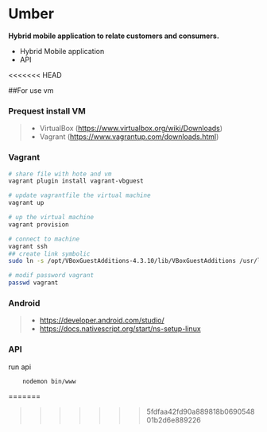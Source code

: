 # Umber
<strong>Hybrid mobile application to relate customers and consumers.</strong>


<ul>
<li>Hybrid Mobile application</li>
<li>API</li>
</ul>
<<<<<<< HEAD


##For use vm
### Prequest install VM
 > - VirtualBox (https://www.virtualbox.org/wiki/Downloads)
 > - Vagrant (https://www.vagrantup.com/downloads.html)
### Vagrant

``` bash
# share file with hote and vm
vagrant plugin install vagrant-vbguest

# update vagrantfile the virtual machine
vagrant up

# up the virtual machine
vagrant provision

# connect to machine
vagrant ssh
## create link symbolic
sudo ln -s /opt/VBoxGuestAdditions-4.3.10/lib/VBoxGuestAdditions /usr/lib/VBoxGuestAdditions

# modif password vagrant
passwd vagrant
```
### Android

> - https://developer.android.com/studio/
> - https://docs.nativescript.org/start/ns-setup-linux


### API
run api 

        nodemon bin/www
=======
>>>>>>> 5fdfaa42fd90a889818b069054801b2d6e889226

